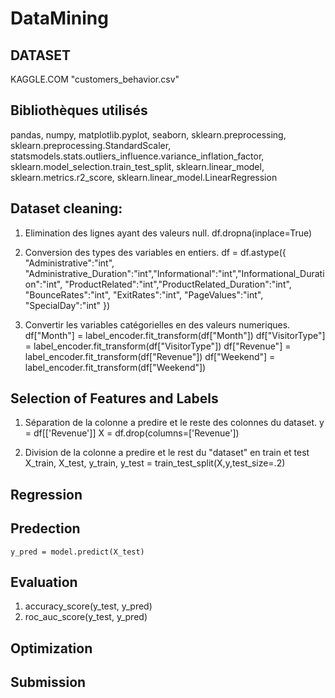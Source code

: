 # DataMining
## DATASET

KAGGLE.COM "customers_behavior.csv"

## Bibliothèques utilisés

pandas, numpy,
matplotlib.pyplot,
seaborn,
sklearn.preprocessing,
sklearn.preprocessing.StandardScaler,
statsmodels.stats.outliers_influence.variance_inflation_factor,
sklearn.model_selection.train_test_split,
sklearn.linear_model,
sklearn.metrics.r2_score,
sklearn.linear_model.LinearRegression

## Dataset cleaning:

1. Elimination des lignes ayant des valeurs null.
   df.dropna(inplace=True)

2. Conversion des types des variables en entiers.
   df = df.astype({
   "Administrative":"int", "Administrative_Duration":"int","Informational":"int","Informational_Duration":"int",
   "ProductRelated":"int","ProductRelated_Duration":"int", "BounceRates":"int", "ExitRates":"int", "PageValues":"int",
   "SpecialDay":"int"
   })

3. Convertir les variables catégorielles en des valeurs numeriques.
   df["Month"] = label_encoder.fit_transform(df["Month"])
   df["VisitorType"] = label_encoder.fit_transform(df["VisitorType"])
   df["Revenue"] = label_encoder.fit_transform(df["Revenue"])
   df["Weekend"] = label_encoder.fit_transform(df["Weekend"])

## Selection of Features and Labels

1. Séparation de la colonne a predire et le reste des colonnes du dataset.
   y = df[['Revenue']]
   X = df.drop(columns=['Revenue'])

2. Division de la colonne a predire et le rest du "dataset" en train et test
   X_train, X_test, y_train, y_test = train_test_split(X,y,test_size=.2)

## Regression

## Predection

    y_pred = model.predict(X_test)

## Evaluation

1. accuracy_score(y_test, y_pred)
2. roc_auc_score(y_test, y_pred)

## Optimization

## Submission
